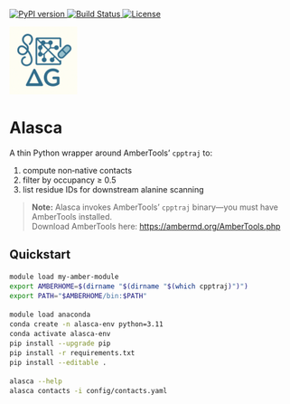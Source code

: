 <p align="left">
  <a href="https://pypi.org/project/alasca/">
    <img src="https://img.shields.io/pypi/v/alasca.svg" alt="PyPI version">
  </a>
  <a href="https://github.com/emainas/alasca/actions">
    <img src="https://img.shields.io/github/actions/workflow/status/emainas/alasca/python-publish.yml?branch=main"
         alt="Build Status">
  </a>
  <a href="https://github.com/emainas/alasca/blob/master/LICENSE">
    <img src="https://img.shields.io/github/license/emainas/alasca.svg" alt="License">
  </a>
</p>

<p align="left">
  <img src="assets/logo.png" width="120" alt="Alasca Logo">
</p>

# Alasca

A thin Python wrapper around AmberTools’ `cpptraj` to:
1. compute non‑native contacts  
2. filter by occupancy ≥ 0.5  
3. list residue IDs for downstream alanine scanning  

> **Note:** Alasca invokes AmberTools’ `cpptraj` binary—you must have AmberTools installed.  
> Download AmberTools here: https://ambermd.org/AmberTools.php

## Quickstart

```bash
module load my-amber-module
export AMBERHOME=$(dirname "$(dirname "$(which cpptraj)")")
export PATH="$AMBERHOME/bin:$PATH"

module load anaconda
conda create -n alasca-env python=3.11
conda activate alasca-env
pip install --upgrade pip
pip install -r requirements.txt
pip install --editable .

alasca --help
alasca contacts -i config/contacts.yaml
```

